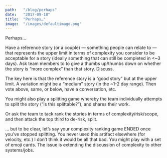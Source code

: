 ```yaml
---
path:	"/blog/perhaps"
date:	"2017-09-18"
title:	"Perhaps…"
image:	"/images/defaultimage.png"
---
```


Perhaps…

Have a reference story (or a couple) — something people can relate to — that represents the upper limit in terms of complexity you consider to be acceptable for a story (ideally something that can still be completed in <~3 days). Ask team members to to give a thumbs up/thumbs down on whether the story is “more complex” than that story. Discuss.

The key here is that the reference story is a “good story” but at the upper limit. A variation might be a “medium” story (in the ~1-2 day range). Then vote above, same, or below, have a conversation, etc.

You might also play a splitting game whereby the team individually attempts to split the story (“is this splittable?”), and shares their work.

Or ask the team to tack rank the stories in terms of complexity/risk/scope, and then attack the top third to de-risk, split.

… but to be clear, let’s say your complexity ranking game ENDED once you’ve stopped splitting. You never used this artifact elsewhere (for velocity, etc.) I don’t think it would be all that bad. You might play with a set of emoji cards. The issue is extending the discussion of complexity to other systems/jobs.

